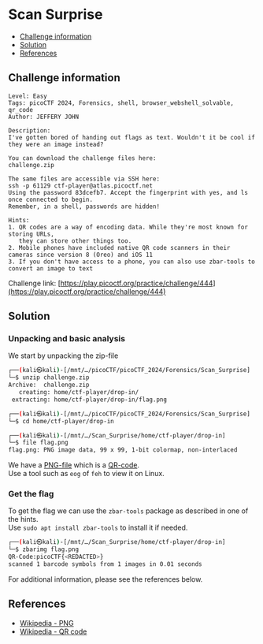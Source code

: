 # Scan Surprise

- [Challenge information](#challenge-information)
- [Solution](#solution)
- [References](#references)

## Challenge information
```
Level: Easy
Tags: picoCTF 2024, Forensics, shell, browser_webshell_solvable, qr_code
Author: JEFFERY JOHN

Description:
I've gotten bored of handing out flags as text. Wouldn't it be cool if they were an image instead?

You can download the challenge files here:
challenge.zip

The same files are accessible via SSH here:
ssh -p 61129 ctf-player@atlas.picoctf.net
Using the password 83dcefb7. Accept the fingerprint with yes, and ls once connected to begin. 
Remember, in a shell, passwords are hidden!

Hints:
1. QR codes are a way of encoding data. While they're most known for storing URLs, 
   they can store other things too.
2. Mobile phones have included native QR code scanners in their cameras since version 8 (Oreo) and iOS 11
3. If you don't have access to a phone, you can also use zbar-tools to convert an image to text
```
Challenge link: [https://play.picoctf.org/practice/challenge/444](https://play.picoctf.org/practice/challenge/444)

## Solution

### Unpacking and basic analysis

We start by unpacking the zip-file
```bash
┌──(kali㉿kali)-[/mnt/…/picoCTF/picoCTF_2024/Forensics/Scan_Surprise]
└─$ unzip challenge.zip 
Archive:  challenge.zip
   creating: home/ctf-player/drop-in/
 extracting: home/ctf-player/drop-in/flag.png  

┌──(kali㉿kali)-[/mnt/…/picoCTF/picoCTF_2024/Forensics/Scan_Surprise]
└─$ cd home/ctf-player/drop-in 

┌──(kali㉿kali)-[/mnt/…/Scan_Surprise/home/ctf-player/drop-in]
└─$ file flag.png            
flag.png: PNG image data, 99 x 99, 1-bit colormap, non-interlaced
```
We have a [PNG-file](https://en.wikipedia.org/wiki/PNG) which is a [QR-code](https://en.wikipedia.org/wiki/QR_code).  
Use a tool such as `eog` of `feh` to view it on Linux.

### Get the flag

To get the flag we can use the `zbar-tools` package as described in one of the hints.  
Use `sudo apt install zbar-tools` to install it if needed.
```bash
┌──(kali㉿kali)-[/mnt/…/Scan_Surprise/home/ctf-player/drop-in]
└─$ zbarimg flag.png 
QR-Code:picoCTF{<REDACTED>}
scanned 1 barcode symbols from 1 images in 0.01 seconds
```

For additional information, please see the references below.

## References

- [Wikipedia - PNG](https://en.wikipedia.org/wiki/PNG)
- [Wikipedia - QR code](https://en.wikipedia.org/wiki/QR_code)
